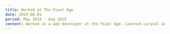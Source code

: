 ```yaml
---
title: Worked at The Pixel Age
date: 2019-08-01
period: May 2018 - Aug 2019
content: Worked as a web developer at the Pixel Age. Learned Laravel and CraftCMS while working here while developing websites for clients.
---
```


